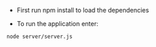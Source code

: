 - First run npm install to load the dependencies

- To run the application enter: 

```sh
node server/server.js
```
